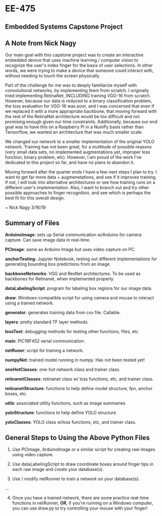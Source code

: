# EE-475
## Embedded Systems Capstone Project ##

## A Note from Nick Nagy ##

Our main goal with this capstone project was to create an interactive embedded device that uses machine learning / computer vision to recognize the user's index finger for the basis of user selections. In other words, we were trying to make a device that someone could interact with, without needing to touch the screen physically.

Part of the challenge for me was to deeply familiarize myself with convolutional networks, by implementing them from scratch. I originally tried implementing RetinaNet, INCLUDING training VGG-16 from scratch. However, because our data is reduced to a binary classification problem, the loss evaluation for VGG-16 was poor, and I was concerned that even if we replaced it with a more appropriate backbone, that moving forward with the rest of the RetinaNet architecture would be too difficult and not promising enough given our time constraints. Additionally, because our end goal was to have this on a Raspberry Pi in a NumPy basis rather than Tensorflow, we wanted an architecture that was much smaller scale.

We changed our network to a smaller implementation of the original YOLO network. Training has not been great, for a multitude of possible reasons (very small data sets, no implemented augmentations yet, improper loss function, binary problem, etc). However, I am proud of the work I've dedicated to this project so far, and have no plans to abandon it.

Moving forward after the quarter ends I have a few next steps I plan to try. I want to get far more data + augmenetations, and see if it improves training. If not, I will look into alternative architectures or see how training runs on a different user's implementation. Also, I want to branch out and try other possible approaches to finger recognition, and see which is perhaps the best fit for this overall design.

~ Nick Nagy 3/16/19

## Summary of Files ##

**ArduinoImage**: sets up Serial communication w/Arduino for camera capture. Can save image data in real-time.

**PCImage**: same as Arduino Image but uses video capture on PC.

**anchorTesting**: Jupyter Notebook, testing out different implementations for generating bounding box predictions from an image.

**backboneNetworks**: VGG and ResNet architectures. To be used as backbones for Retinanet, when implemented properly.

**dataLabelingScript**: program for labeling box regions for our image data.

**draw**: Windows-compatible script for using camera and mouse to interact using a trained network.

**generator**: generates training data from csv file. Callable.

**layers**: pretty standard TF layer methods.

**lossTest**: debugging methods for testing other functions, files, etc

**main**: PIC18F452 serial communication.

**netRuner**: script for training a network.

**numpyNet**: trained model running in numpy. Has not been tested yet!

**oneHotClasses**: one-hot network class and trainer class.

**retinanetClasses**: retinanet class w/ loss functions, etc, and trainer class.

**retinanetStructure**: functions to help define model structure, fpn, anchor boxes, etc.

**utils**: associated utility functions, such as image summaries.

**yoloStructure**: functions to help define YOLO structure

**yoloClasses**: YOLO class w/loss functions, etc, and trainer class.

## General Steps to Using the Above Python Files ##

1) Use PCImage, ArduinoImage or a similar script for creating raw images using video capture.

2) Use dataLabelingScript to draw coordinate boxes around finger tips in each raw image and create your database(s).

3) Use / modify netRunner to train a network on your database(s).

...

4) Once you have a trained network, there are some practice real-time functions in netRunner, **OR**, if you're running on a Windows computer, you can use draw.py to try controlling your mouse with your finger!

